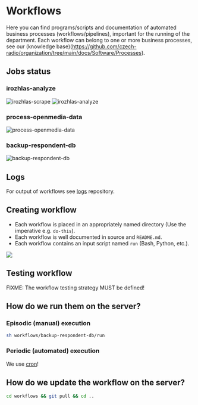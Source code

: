 # Workflows

Here you can find programs/scripts and documentation of automated business processes (workflows/pipelines), important for the running of the department. Each workflow can belong to one or more business processes, see our (knowledge base)(https://github.com/czech-radio/organization/tree/main/docs/Software/Processes).


## Jobs status
### irozhlas-analyze
 ![irozhlas-scrape](https://cronitor.io/badges/tSiCVL/production/YGMJtPmnbrKvE7W0lgJmuhrwyoo.svg)
 ![irozhlas-analyze](https://cronitor.io/badges/OnC0Lc/production/8lS79WXuX67rBDGv3WTftFphZ-I.svg)

### process-openmedia-data
 ![process-openmedia-data](https://cronitor.io/badges/7KMpaS/production/HyCIJSHMSn8aRcjiUx-LWAhf2wI.svg)

### backup-respondent-db
 ![backup-respondent-db](https://cronitor.io/badges/oy5pxz/production/2ttm3rb3jG4mdDRyr5W40F5irLM.svg)


## Logs

For output of workflows see [logs](https://github.com/czech-radio/logs) repository.

## Creating workflow
 
- Each workflow is placed in an appropriately named directory (Use the imperative e.g. `do-this`).
- Each workflow is well documented in source and `README.md`.
- Each workflow contains an input script named `run` (Bash, Python, etc.).

<img src="./screen.png"/>

## Testing workflow

FIXME: The workflow testing strategy MUST be defined! 

## How do we run them on the server?

### Episodic (manual) execution

```bash
sh workflows/backup-respondent-db/run
```

### Periodic (automated) execution

We use [cron](https://crontab.guru/)! 

## How do we update the workflow on the server?

```bash
cd workflows && git pull && cd ..
```


